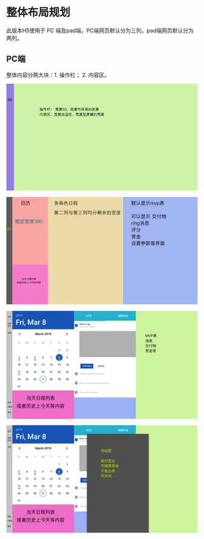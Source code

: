 # 整体布局规划

此版本H5使用于 PC 端及pad端，PC端网页默认分为三列，pad端网页默认分为两列。

## PC端

整体内容分两大块：1. 操作栏； 2. 内容区。

![整体内容布局](./img/2019-04-10-13-56-27.png)

![整体内容布局](./img/2019-04-10-14-41-16.png)

![整体布局说明](./img/整体布局说明.png)

![浮动层](./img/浮动层.png)
